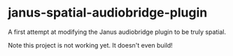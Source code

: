 # janus-spatial-audiobridge-plugin
A first attempt at modifying the Janus audiobridge plugin to be truly spatial.

Note this project is not working yet. It doesn't even build!
